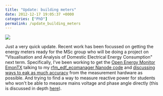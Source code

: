 ```yaml
---
title: "Update: building meters"
date: 2012-12-17 19:05:37 +0000
categories: ["PhD"]
permalink: /update_building_meters
---
```

<span class="flickr-wrap" style="width:640px;"><span
class="flickr-image">[![](https://farm9.staticflickr.com/8339/8282102634_eb031c8fa8_z.jpg)](https://www.flickr.com/photos/37816297@N06/8282102634)</span></span>

Just a very quick update. Recent work has been focussed on getting the
energy meters ready for the MSc group who will be doing a project on
"VIsualisation and Analysis of Domestic Electrical Energy Consumption"
next term. Specifically, I've been working to get the [Open Energy
Monitor EmonTX](http://openenergymonitor.org/emon/emontx) talking to my
[rfm\_edf\_ecomanager Nanode
code](https://github.com/JackKelly/rfm_edf_ecomanager/) and [discussing
ways to eak as much
accuracy](http://openenergymonitor.org/emon/node/1629) from the
measurement hardware as possible. And trying to find a way to measure
reactive power for students who won't be able to measure mains voltage
and phase angle directly (this is discussed in depth
[here](http://openenergymonitor.org/emon/node/1568)). <!--break-->

